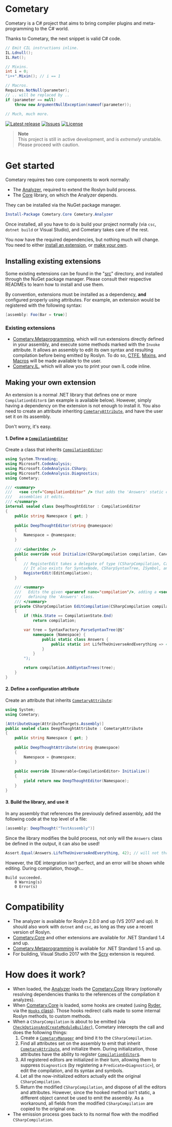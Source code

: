 Cometary
========
Cometary is a C# project that aims to bring compiler plugins and meta-programming to the C# world.

Thanks to Cometary, the next snippet is valid C# code.
```csharp
// Emit CIL instructions inline.
IL.Ldnull();
IL.Ret();

// Mixins.
int i = 0;
"i++".Mixin(); // i == 1

// Macros.
Requires.NotNull(parameter);
// .. will be replaced by ..
if (parameter == null)
    throw new ArgumentNullException(nameof(parameter));
    
// Much, much more.
```

[![Latest release](https://img.shields.io/github/release/6A/Cometary.svg)](../../releases/latest)
[![Issues](https://img.shields.io/github/issues-raw/6A/Cometary.svg)](../../issues)
[![License](https://img.shields.io/github/license/6A/Cometary.svg)](./LICENSE.md)

> **Note**  
> This project is still in active development, and is *extremely* unstable. Please proceed with caution.

# Get started
Cometary requires two core components to work normally:
- The [Analyzer][Analyzer], required to extend the Roslyn build process.
- The [Core][Core] library, on which the Analyzer depends.

They can be installed via the NuGet package manager.
```powershell
Install-Package Cometary.Core Cometary.Analyzer
```
Once installed, all you have to do is build your project normally (via `csc`, `dotnet build` or Visual Studio), and Cometary takes care of the rest.

You now have the required dependencies, but nothing much will change. You need to either [install an extension](#installing-existing-extensions), or [make your own](#making-your-own-extension).

## Installing existing extensions
Some existing extensions can be found in the "[src](./src)" directory, and installed through the NuGet package manager. Please consult their respective READMEs to learn how to install and use them.

By convention, extensions must be installed as a dependency, **and** configured properly using attributes. For example, an extension would be registered with the following syntax:

```csharp
[assembly: Foo(Bar = true)]
```

### Existing extensions
- [Cometary.Metaprogramming][Metaprogramming], which will run extensions directly defined in your assembly, and execute some methods marked with the `Invoke` attribute. It allows an assembly to edit its own syntax and resulting compilation before being emitted by Roslyn. To do so, [CTFE](https://www.wikiwand.com/en/Compile_time_function_execution), [Mixins](https://www.wikiwand.com/en/Mixin), and [Macros](https://www.wikiwand.com/en/Macro_(computer_science)) will be made available to the user.
- [Cometary.IL](./src/Cometary.IL), which will allow you to print your own IL code inline.

## Making your own extension
An extension is a normal .NET library that defines one or more `CompilationEditor`s (an example is available below). However, simply having a dependency on the extension is not enough to install it. You also need to create an attribute inheriting [`CometaryAttribute`][CometaryAttribute], and have the user set it on its assembly.

Don't worry, it's easy.

#### 1. Define a [`CompilationEditor`][Editor]
Create a class that inherits [`CompilationEditor`][Editor]:
```csharp
using System.Threading;
using Microsoft.CodeAnalysis;
using Microsoft.CodeAnalysis.CSharp;
using Microsoft.CodeAnalysis.Diagnostics;
using Cometary;

/// <summary>
///   <see cref="CompilationEditor" /> that adds the 'Answers' static class to
///   assemblies it edits.
/// </summary>
internal sealed class DeepThoughtEditor : CompilationEditor
{
    public string Namespace { get; }
    
    public DeepThoughtEditor(string @namespace)
    {
        Namespace = @namespace;
    }
  
    /// <inheritdoc />
    public override void Initialize(CSharpCompilation compilation, CancellationToken cancellationToken)
    {
        // RegisterEdit takes a delegate of type (CSharpCompilation, CancellationToken) -> CSharpCompilation.
        // It also exists for SyntaxNode, CSharpSyntaxTree, ISymbol, and IOperation.
        RegisterEdit(EditCompilation);
    }

    /// <summary>
    ///   Edits the given <paramref name="compilation"/>, adding a <see cref="CSharpSyntaxTree"/>
    ///   defining the 'Answers' class.
    /// </summary>
    private CSharpCompilation EditCompilation(CSharpCompilation compilation, CancellationToken cancellationToken)
    {
        if (this.State == CompilationState.End)
            return compilation;

        var tree = SyntaxFactory.ParseSyntaxTree(@$"
            namespace {Namespace} {
                public static class Answers {
                    public static int LifeTheUniverseAndEverything => 42;
                }
            }
        ");

        return compilation.AddSyntaxTrees(tree);
    }
}
```

#### 2. Define a configuration attribute
Create an attribute that inherits [`CometaryAttribute`][CometaryAttribute]:
```csharp
using System;
using Cometary;

[AttributeUsage(AttributeTargets.Assembly)]
public sealed class DeepThoughtAttribute : CometaryAttribute
{
    public string Namespace { get; }
    
    public DeepThoughtAttribute(string @namespace)
    {
        Namespace = @namespace;
    }
    
    public override IEnumerable<CompilationEditor> Initialize()
    {
        yield return new DeepThoughtEditor(Namespace);
    }
}
```

#### 3. Build the library, and use it
In any assembly that references the previously defined assembly, add the following code at the top level of a file:
```csharp
[assembly: DeepThought("TestAssembly")]
```

Since the library modifies the build process, not only will the `Answers` class be defined in the output, it can also be used!

```csharp
Assert.Equal(Answers.LifeTheUniverseAndEverything, 42); // will not throw.
```

However, the IDE intergration isn't perfect, and an error will be shown while editing. During compilation, though...

```
Build succeeded.
    0 Warning(s)
    0 Error(s)
```

# Compatibility
- The analyzer is available for Roslyn 2.0.0 and up (VS 2017 and up). It should also work with `dotnet` and `csc`, as long as they use a recent version of Roslyn.
- [Cometary.Core][Core] and other extensions are available for .NET Standard 1.4 and up.
- [Cometary.Metaprogramming][Metaprogramming] is available for .NET Standard 1.5 and up.
- For building, Visual Studio 2017 with the [Scry](https://github.com/6A/Scry) extension is required.

# How does it work?
- When loaded, the [Analyzer][Analyzer] loads the [Cometary.Core][Core] library (optionally resolving dependencies thanks to the references of the compilation it analyzes).
- When [Cometary.Core][Core] is loaded, some hooks are created (using [Ryder](https://github.com/6A/Ryder), via the [`Hooks` class](./src/Cometary.Core/Hooks.cs)). Those hooks redirect calls made to some internal Roslyn methods, to custom methods.
- When a `CSharpCompilation` is about to be emitted (via [`CheckOptionsAndCreateModuleBuilder`](http://source.roslyn.io/#Microsoft.CodeAnalysis/Compilation/Compilation.cs,42341c66e909e676)), Cometary intercepts the call and does the following things:
   1. Create a [`CometaryManager`][Manager] and bind it to the `CSharpCompilation`.
   2. Find all attributes set on the assembly to emit that inherit [`CometaryAttribute`][CometaryAttribute], and initialize them. During initialization, those attributes have the ability to register [`CompilationEditor`s][Editor].
   3. All registered editors are initialized in their turn, allowing them to suppress `Diagnostic`s (by registering a `Predicate<Diagnostic>`), or edit the compilation, and its syntax and symbols.
   4. Let all the now-initialized editors actually edit the original `CSharpCompilation`.
   5. Return the modified `CSharpCompilation`, and dispose of all the editors and attributes. However, since the hooked method isn't static, a different object cannot be used to emit the assembly. As a workaround, all fields from the modified `CSharpCompilation` are copied to the original one.
- The emission process goes back to its normal flow with the modified `CSharpCompilation`.


[CometaryAttribute]: ./src/Cometary.Core/Attributes/CometaryAttribute.cs
[Editor]: ./src/Cometary.Core/CompilationEditor.cs
[Manager]: ./src/Cometary.Core/CometaryManager.cs
[Core]: ./src/Cometary.Core
[Analyzer]: ./src/Cometary.Analyzer
[Metaprogramming]: ./src/Cometary.Metaprogramming